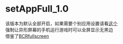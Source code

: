 # setAppFull_1.0
该版本为默认全部开启，如果需要个别应用设置请看[这个](https://github.com/cokkeijigen/setAppFull)<br>
强制让异形屏幕的手机运行游戏时可以全屏显示无黑边<br>
借鉴了[BCRfullscreen](https://github.com/KitsunePie/BCRfullscreen)<br>
